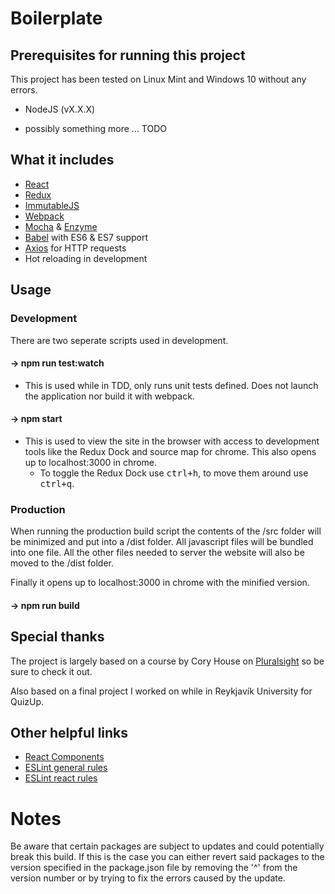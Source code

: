 # Boilerplate

## Prerequisites for running this project
  This project has been tested on Linux Mint and Windows 10 without any errors.

  - NodeJS (vX.X.X)

  - possibly something more ... TODO

## What it includes
 - [React](https://facebook.github.io/react/docs/getting-started.html)
 - [Redux](http://redux.js.org/index.html)
 - [ImmutableJS](https://facebook.github.io/immutable-js/)
 - [Webpack](http://webpack.github.io/docs/)
 - [Mocha](https://mochajs.org/) & [Enzyme](https://github.com/airbnb/enzyme/tree/master/docs)
 - [Babel](https://babeljs.io/) with ES6 & ES7 support
 - [Axios](https://www.npmjs.com/package/axios) for HTTP requests
 - Hot reloading in development

## Usage
### Development
  There are two seperate scripts used in development.

#### -> npm run test:watch
  * This is used while in TDD, only runs unit tests defined. Does not launch the application nor build it with webpack.

#### -> npm start
  * This is used to view the site in the browser with access to development tools like the Redux Dock and source map for chrome. This also opens up to localhost:3000 in chrome.
    * To toggle the Redux Dock use <kbd>ctrl+h</kbd>, to move them around use <kbd>ctrl+q</kbd>.

### Production
  When running the production build script the contents of the /src folder will be minimized and put into a /dist folder. All javascript files will be bundled into one file. All the other files needed to server the website will also be moved to the /dist folder.
  
  Finally it opens up to localhost:3000 in chrome with the minified version.

#### -> npm run build

## Special thanks
  The project is largely based on a course by Cory House on [Pluralsight](https://www.pluralsight.com/courses/react-redux-react-router-es6 "Building Applications with React and Redux in ES6") so be sure to check it out.

  Also based on a final project I worked on while in Reykjavík University for QuizUp.

## Other helpful links
  - [React Components](https://facebook.github.io/react/docs/component-specs.html "Specifications and Lifecycles")
  - [ESLint general rules](http://eslint.org/docs/rules/)
  - [ESLint react rules](https://github.com/yannickcr/eslint-plugin-react)

# Notes
  Be aware that certain packages are subject to updates and could potentially break this build. If this is the case you can either revert said packages to the version specified in the package.json file by removing the '^' from the version number or by trying to fix the errors caused by the update.
